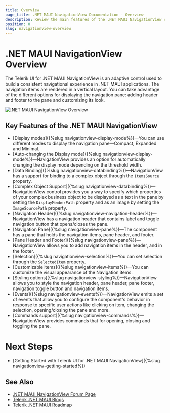 ```yaml
---
title: Overview
page_title: .NET MAUI NavigationView Documentation - Overview
description: Review the main features of the .NET MAUI NavigationView control.
position: 0
slug: navigationview-overview
---
```


# .NET MAUI NavigationView Overview

The Telerik UI for .NET MAUI NavigationView is an adaptive control used to build a consistent navigational experience in .NET MAUI applications. The navigation items are rendered in a vertical layout. You can take advantage of the different options for displaying the navigation pane: adding header and footer to the pane and customizing its look.

![.NET MAUI NavigationView Overview](images/navigationview-overview.gif)

## Key Features of the .NET MAUI NavigationView

* [Display modes]({%slug navigationview-display-mode%})&mdash;You can use different modes to display the navigation pane&mdash;Compact, Expanded and Minimal. 
* [Auto-changing the Display mode]({%slug navigationview-display-mode%})&mdash;NavigationView provides an option for automatically changing the display mode depending on the threshold width.
* [Data Binding]({%slug navigationview-databinding%})&mdash;NavigationView has a support for binding to a complex object through the `ItemsSource` property.
* [Complex Object Support]({%slug navigationview-databinding%})&mdash;NavigationView control provides you a way to specify which properties of your complex business object to be displayed as a text in the pane by setting the `DisplayMemberPath` property and as an image by setting the `ImageSourcePath` property.
* [Navigation Header]({%slug navigationview-navigation-header%})&mdash;NavigationView has a navigation header that contains label and toggle navigation button that opens/closes the pane.
* [Navigation Pane]({%slug navigationview-pane%})&mdash;The component has a pane that holds the navigation items, pane header, and footer.
* [Pane Header and Footer]({%slug navigationview-pane%})&mdash;NavigationView allows you to add navigation items in the header, and in the footer. 
* [Selection]({%slug navigationview-selection%})&mdash;You can set selection through the `SelectedItem` property.
* [Customizable items]({%slug navigationview-items%})&mdash;You can customize the visual appearance of the Navigation items.
* [Styling options]({%slug navigationview-styling%})&mdash;NavigationView allows you to style the navigation header, pane header, pane footer, navigation toggle button and navigation items.
* [Events]({%slug navigationview-events%})&mdash;NavigationView emits a set of events that allow you to configure the component's behavior in response to specific user actions like clicking on item, changing the selection, opening/closing the pane and more.
* [Commands support]({%slug navigationview-commands%})&mdash;NavigationView provides commands that for opening, closing and toggling the pane.

# Next Steps

- [Getting Started with Telerik UI for .NET MAUI NavigationView]({%slug navigationview-getting-started%})

## See Also

- [.NET MAUI NavigationView Forum Page](https://www.telerik.com/forums/maui?tagId=1978)
- [Telerik .NET MAUI Blogs](https://www.telerik.com/blogs/mobile-net-maui)
- [Telerik .NET MAUI Roadmap](https://www.telerik.com/support/whats-new/maui-ui/roadmap)

